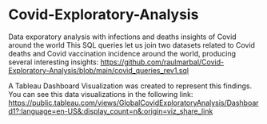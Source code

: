 # Covid-Exploratory-Analysis
Data exporatory analysis with infections and deaths insights of Covid around the world
This SQL queries let us join two datasets related to Covid deaths and Covid vaccination incidence around the world, producing several interesting insights: 
https://github.com/raulmarbal/Covid-Exploratory-Analysis/blob/main/covid_queries_rev1.sql

A Tableau Dashboard Visualization was created to represent this findings. You can see this data visualizations in the following link:
https://public.tableau.com/views/GlobalCovidExploratoryAnalysis/Dashboard1?:language=en-US&:display_count=n&:origin=viz_share_link



